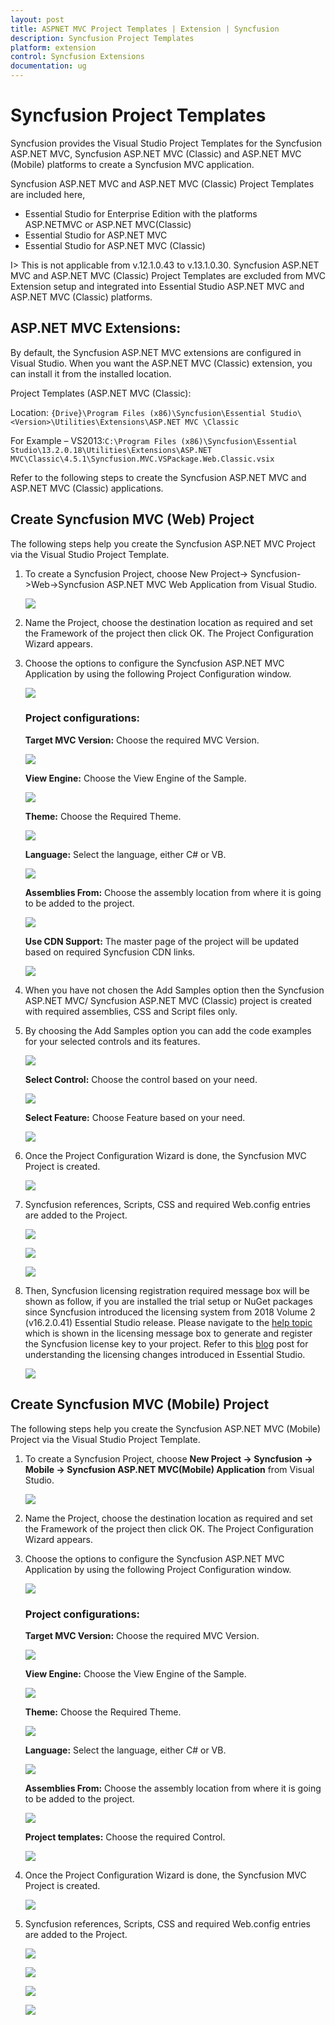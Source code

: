 ```yaml
---
layout: post
title: ASPNET MVC Project Templates | Extension | Syncfusion
description: Syncfusion Project Templates
platform: extension
control: Syncfusion Extensions
documentation: ug
---
```


# Syncfusion Project Templates

Syncfusion provides the Visual Studio Project Templates for the Syncfusion ASP.NET MVC, Syncfusion ASP.NET MVC (Classic) and ASP.NET MVC (Mobile) platforms to create a Syncfusion MVC application.

Syncfusion ASP.NET MVC and ASP.NET MVC (Classic) Project Templates are included here,

* Essential Studio for Enterprise Edition with the platforms ASP.NETMVC or ASP.NET MVC(Classic)
* Essential Studio for ASP.NET MVC
* Essential Studio for ASP.NET MVC (Classic)

I> This is not applicable from v.12.1.0.43 to v.13.1.0.30. Syncfusion ASP.NET MVC and ASP.NET MVC (Classic) Project Templates are excluded from MVC Extension setup and integrated into Essential Studio ASP.NET MVC and ASP.NET MVC (Classic) platforms.

## ASP.NET MVC Extensions:

By default, the Syncfusion ASP.NET MVC extensions are configured in Visual Studio. When you want the ASP.NET MVC (Classic) extension, you can install it from the installed location.

Project Templates (ASP.NET MVC (Classic):

Location: `{Drive}\Program Files (x86)\Syncfusion\Essential Studio\<Version>\Utilities\Extensions\ASP.NET MVC \Classic`

For Example – VS2013:`C:\Program Files (x86)\Syncfusion\Essential Studio\13.2.0.18\Utilities\Extensions\ASP.NET MVC\Classic\4.5.1\Syncfusion.MVC.VSPackage.Web.Classic.vsix`

Refer to the following steps to create the Syncfusion ASP.NET MVC and ASP.NET MVC (Classic) applications.

## Create Syncfusion MVC (Web) Project    

The following steps help you create the Syncfusion ASP.NET MVC Project via the Visual Studio Project Template.

1. To create a Syncfusion Project, choose New Project-> Syncfusion->Web->Syncfusion ASP.NET MVC Web Application from Visual Studio.

   ![](Create-Syncfusion-MVC-Project_images/CreateSyncfusionMVCProject_img1.jpeg)

2. Name the Project, choose the destination location as required and set the Framework of the project then click OK. The Project Configuration Wizard appears.  

3. Choose the options to configure the Syncfusion ASP.NET MVC Application by using the following Project Configuration window.

   ![](Create-Syncfusion-MVC-Project_images/CreateSyncfusionMVCProject_img2.jpeg)

   ### Project configurations:

   **Target MVC Version:** Choose the required MVC Version.

   ![](Create-Syncfusion-MVC-Project_images/CreateSyncfusionMVCProject_img3.jpeg)

   **View Engine:** Choose the View Engine of the Sample.

   ![](Create-Syncfusion-MVC-Project_images/CreateSyncfusionMVCProject_img4.jpeg)

   **Theme:** Choose the Required Theme.

   ![](Create-Syncfusion-MVC-Project_images/CreateSyncfusionMVCProject_img5.jpeg)

   **Language:** Select the language, either C# or VB.

   ![](Create-Syncfusion-MVC-Project_images/CreateSyncfusionMVCProject_img6.jpeg)

   **Assemblies From:** Choose the assembly location from where it is going to be added to the project.

   ![](Create-Syncfusion-MVC-Project_images/CreateSyncfusionMVCProject_img7.jpeg)

   **Use CDN Support:** The master page of the project will be updated based on required Syncfusion CDN links.

   ![](Create-Syncfusion-MVC-Project_images/CreateSyncfusionMVCProject_img28.jpeg)

4. When you have not chosen the Add Samples option then the Syncfusion ASP.NET MVC/ Syncfusion ASP.NET MVC (Classic) project is created with required assemblies, CSS and Script files only.

5. By choosing the Add Samples option you can add the code examples for your selected controls and its features.

   ![](Create-Syncfusion-MVC-Project_images/CreateSyncfusionMVCProject_img8.jpeg)

   **Select Control:** Choose the control based on your need.

   ![](Create-Syncfusion-MVC-Project_images/CreateSyncfusionMVCProject_img9.jpeg)

   **Select Feature:** Choose Feature based on your need.

   ![](Create-Syncfusion-MVC-Project_images/CreateSyncfusionMVCProject_img10.jpeg)

6. Once the Project Configuration Wizard is done, the Syncfusion MVC Project is created.

   ![](Create-Syncfusion-MVC-Project_images/CreateSyncfusionMVCProject_img11.jpeg)

7. Syncfusion references, Scripts, CSS and required Web.config entries are added to the Project.

   ![](Create-Syncfusion-MVC-Project_images/CreateSyncfusionMVCProject_img12.jpeg)

   ![](Create-Syncfusion-MVC-Project_images/CreateSyncfusionMVCProject_img13.jpeg)

   ![](Create-Syncfusion-MVC-Project_images/CreateSyncfusionMVCProject_img14.jpeg)

8. Then, Syncfusion licensing registration required message box will be shown as follow, if you are installed the trial setup or NuGet packages since Syncfusion introduced the licensing system from 2018 Volume 2 (v16.2.0.41) Essential Studio release. Please navigate to the [help topic](https://help.syncfusion.com/common/essential-studio/licensing/license-key#how-to-generate-syncfusion-license-key) which is shown in the licensing message box to generate and register the Syncfusion license key to your project. Refer to this [blog](https://blog.syncfusion.com/post/Whats-New-in-2018-Volume-2-Licensing-Changes-in-the-1620x-Version-of-Essential-Studio.aspx) post for understanding the licensing changes introduced in Essential Studio.

   ![](Create-Syncfusion-MVC-Project_images/CreateSyncfusionMVCProject_img29.jpeg)

## Create Syncfusion MVC (Mobile) Project

The following steps help you create the Syncfusion ASP.NET MVC (Mobile) Project via the Visual Studio Project Template.

1. To create a Syncfusion Project, choose **New Project -> Syncfusion -> Mobile -> Syncfusion ASP.NET MVC(Mobile) Application** from Visual Studio.

   ![](Create-Syncfusion-MVC-Project_images/CreateSyncfusionMVCProject_img15.jpeg)

2. Name the Project, choose the destination location as required and set the Framework of the project then click OK. The Project Configuration Wizard appears.  
3. Choose the options to configure the Syncfusion ASP.NET MVC Application by using the following Project Configuration window.

   ![](Create-Syncfusion-MVC-Project_images/CreateSyncfusionMVCProject_img16.jpeg)

   ### Project configurations:

   **Target MVC Version:** Choose the required MVC Version.

   ![](Create-Syncfusion-MVC-Project_images/CreateSyncfusionMVCProject_img17.jpeg)

   **View Engine:** Choose the View Engine of the Sample.

   ![](Create-Syncfusion-MVC-Project_images/CreateSyncfusionMVCProject_img18.jpeg)

   **Theme:** Choose the Required Theme.

   ![](Create-Syncfusion-MVC-Project_images/CreateSyncfusionMVCProject_img19.jpeg)

   **Language:** Select the language, either C# or VB.

   ![](Create-Syncfusion-MVC-Project_images/CreateSyncfusionMVCProject_img20.jpeg)

   **Assemblies From:** Choose the assembly location from where it is going to be added to the project.

   ![](Create-Syncfusion-MVC-Project_images/CreateSyncfusionMVCProject_img7.jpeg)

   **Project templates:** Choose the required Control.

   ![](Create-Syncfusion-MVC-Project_images/CreateSyncfusionMVCProject_img22.jpeg)

4. Once the Project Configuration Wizard is done, the Syncfusion MVC Project is created.

   ![](Create-Syncfusion-MVC-Project_images/CreateSyncfusionMVCProject_img23.jpeg)

5. Syncfusion references, Scripts, CSS and required Web.config entries are added to the Project.

   ![](Create-Syncfusion-MVC-Project_images/CreateSyncfusionMVCProject_img24.jpeg)

   ![](Create-Syncfusion-MVC-Project_images/CreateSyncfusionMVCProject_img25.jpeg)
 
   ![](Create-Syncfusion-MVC-Project_images/CreateSyncfusionMVCProject_img26.jpeg)

   ![](Create-Syncfusion-MVC-Project_images/CreateSyncfusionMVCProject_img27.jpeg)


